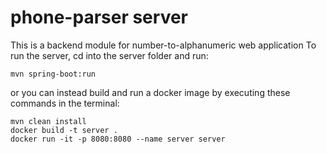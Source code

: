 # phone-parser server
This is a backend module for number-to-alphanumeric web application
To run the server, cd into the server folder and run:
```
mvn spring-boot:run
```
or you can instead build and run a docker image by executing these commands in the terminal:
```
mvn clean install
docker build -t server .
docker run -it -p 8080:8080 --name server server
```

